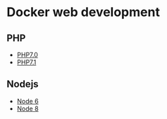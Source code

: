 # Docker web development

## PHP
- [PHP7.0](./php-7.0)
- [PHP7.1](./php-7.1)

## Nodejs
- [Node 6](./node-6)
- [Node 8](./node-8)